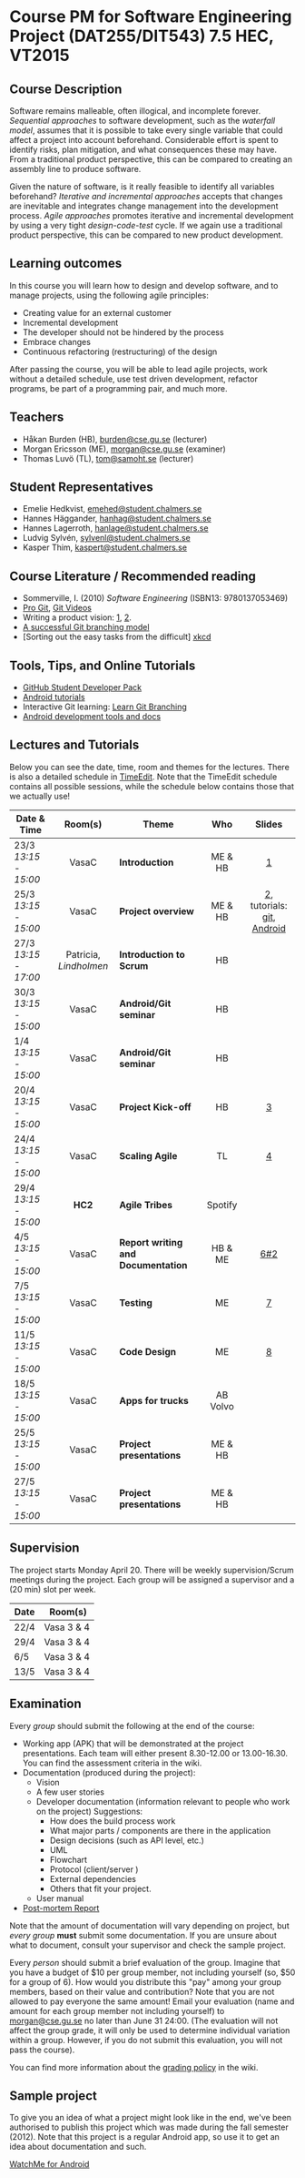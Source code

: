 # Course PM for Software Engineering Project (DAT255/DIT543) 7.5 HEC, VT2015

## Course Description
Software remains malleable, often illogical, and incomplete forever. *Sequential approaches* to software development, such as the *waterfall model*, assumes that it is possible to take every single variable that could affect a project into account beforehand. Considerable effort is spent to identify risks, plan mitigation, and what consequences these may have. From a traditional product perspective, this can be compared to creating an assembly line to produce software.

Given the nature of software, is it really feasible to identify all variables beforehand? *Iterative and incremental approaches* accepts that changes are inevitable and integrates change management into the development process. *Agile approaches* promotes iterative and incremental development by using a very tight *design-code-test* cycle. If we again use a traditional product perspective, this can be compared to new product development.

## Learning outcomes
In this course you will learn how to design and develop software, and to manage projects, using the following agile principles:

- Creating value for an external customer 
- Incremental development 
- The developer should not be hindered by the process 
- Embrace changes 
- Continuous refactoring (restructuring) of the design
 
After passing the course, you will be able to lead agile projects, work without a detailed schedule, use test driven development, refactor programs, be part of a programming pair, and much more. 

## Teachers
- Håkan Burden (HB), [burden@cse.gu.se](mailto:burden@cse.gu.se) (lecturer)
- Morgan Ericsson (ME), [morgan@cse.gu.se](mailto:morgan@cse.gu.se) (examiner)
- Thomas Luvö (TL), [tom@samoht.se](tom@samoht.se) (lecturer)

[Håkan Burden]: http://www.chalmers.se/en/staff/Pages/burden.aspx
[Morgan Ericsson]: http://www.chalmers.se/en/staff/Pages/moreri.aspx

## Student Representatives

- Emelie Hedkvist, [emehed@student.chalmers.se](emehed@student.chalmers.se)
- Hannes Häggander, [hanhag@student.chalmers.se](hanhag@student.chalmers.se)
- Hannes Lagerroth, [hanlage@student.chalmers.se](hanlage@student.chalmers.se)
- Ludvig Sylvén, [sylvenl@student.chalmers.se](sylvenl@student.chalmers.se)
- Kasper Thim, [kaspert@student.chalmers.se](kaspert@student.chalmers.se)

## Course Literature / Recommended reading
- Sommerville, I. (2010) *Software Engineering* (ISBN13: 9780137053469)
- [Pro Git][GITBOOK], [Git Videos][gitvid]
- Writing a product vision: [1][pv1], [2][pv2].
- [A successful Git branching model][gitbranch]
- [Sorting out the easy tasks from the difficult] [xkcd]

## Tools, Tips, and Online Tutorials

- [GitHub Student Developer Pack](https://education.github.com/pack)
- [Android tutorials](http://www.vogella.com/tutorials/android.html)
- Interactive Git learning: [Learn Git Branching][LearnGitBranching]
- [Android development tools and docs](http://developer.android.com/index.html)

## Lectures and Tutorials
Below you can see the date, time, room and themes for the lectures. There is also a detailed schedule in [TimeEdit]. Note that the TimeEdit schedule contains all possible sessions, while the schedule below contains those that we actually use!

| Date & Time | Room(s) | Theme |Who | Slides |
|  ------	| :----:	| ------	| :------: |  :------: |
| 23/3 *13:15 - 15:00* | VasaC | **Introduction** | ME & HB | [1][L1]  |
| 25/3 *13:15 - 15:00* | VasaC | **Project overview** | ME & HB | [2][L2], tutorials: [git][gittut], [Android][androidtut1] |
| 27/3 *13:15 - 17:00* | Patricia, *Lindholmen* | **Introduction to Scrum** | HB | |
| 30/3 *13:15 - 15:00* | VasaC | **Android/Git seminar** | HB | |
| 1/4 *13:15 - 15:00* | VasaC | **Android/Git seminar** | HB | |
| 20/4 *13:15 - 15:00* | VasaC | **Project Kick-off** | HB | [3][L3] |
| 24/4 *13:15 - 15:00* | VasaC | **Scaling Agile** | TL | [4][L4] |
| 29/4 *13:15 - 15:00* | **HC2** | **Agile Tribes** | Spotify | |
| 4/5 *13:15 - 15:00* | VasaC | **Report writing and Documentation** | HB & ME | [6#2][L62] |
| 7/5 *13:15 - 15:00* | VasaC | **Testing** | ME | [7][L7] |
| 11/5 *13:15 - 15:00* | VasaC | **Code Design** | ME | [8][L8] |
| 18/5 *13:15 - 15:00* | VasaC | **Apps for trucks** | AB Volvo| |
| 25/5 *13:15 - 15:00* | VasaC | **Project presentations** | ME & HB | |
| 27/5 *13:15 - 15:00* | VasaC | **Project presentations** | ME & HB | |


[timeedit]: https://se.timeedit.net/web/chalmers/db1/public/ri157XQQ709Z50Qv17003gZ6y6Y7006Q5Y61Y5.html
[GITBOOK]: http://git-scm.com/book
[gitvid]: http://git-scm.com/videos
[pv1]: http://www.scrumalliance.org/community/articles/2009/january/the-product-vision
[pv2]: http://www.joelonsoftware.com/articles/JimHighsmithonProductVisi.html
[gitbranch]: http://nvie.com/posts/a-successful-git-branching-model/
[LearnGitBranching]: http://pcottle.github.io/learnGitBranching/

[xkcd]: http://xkcd.com/1425/
[COCO]: http://youtu.be/5HbYScltf1c

[L1]: https://github.com/morganericsson/DAT255/blob/master/slides/l1.pdf?raw=true
[L2]: https://github.com/morganericsson/DAT255/blob/master/slides/l2.pdf?raw=true
[L3]: https://github.com/morganericsson/DAT255/blob/master/slides/l3.pdf?raw=true
[L4]: https://github.com/morganericsson/DAT255/blob/master/slides/l4.pdf?raw=true
[L62]: https://github.com/morganericsson/DAT255/blob/master/slides/l6_2.pdf?raw=true
[L7]: https://github.com/morganericsson/DAT255/blob/master/slides/l7.pdf?raw=true
[L8]: https://github.com/morganericsson/DAT255/blob/master/slides/l8.pdf?raw=true



[gittut]: https://www.atlassian.com/git/tutorials
[androidtut1]: https://github.com/morganericsson/DAT255/blob/master/tutorials/android1.md

## Supervision

The project starts Monday April 20. There will be weekly supervision/Scrum meetings during the project. Each group will be assigned a supervisor and a (20 min) slot per week.

| Date | Room(s) |  
|  ------	| ------	|  
| 22/4 | Vasa 3 & 4 |
| 29/4 | Vasa 3 & 4 |
| 6/5 | Vasa 3 & 4 |
| 13/5 | Vasa 3 & 4 |


## Examination
Every *group* should submit the following at the end of the course:

- Working app (APK) that will be demonstrated at the project presentations. Each team will either present 8.30-12.00 or 13.00-16.30. You can find the assessment criteria in the wiki. 
- Documentation (produced during the project):
	- Vision
	- A few user stories
	- Developer documentation (information relevant to people who work on the project) Suggestions:
		- How does the build process work
		- What major parts / components are there in the application
		- Design decisions (such as API level, etc.)
		- UML
		- Flowchart
		- Protocol (client/server )
		- External dependencies
		- Others that fit your project.
	- User manual
- [Post-mortem Report][pmr]

Note that the amount of documentation will vary depending on project, but *every group* **must** submit some documentation. If you are unsure about what to document, consult your supervisor and check the sample project.

Every *person* should submit a brief evaluation of the group. Imagine that you have a budget of $10 per group member, not including yourself (so, $50 for a group of 6). How would you distribute this "pay" among your group members, based on their value and contribution? Note that you are not allowed to pay everyone the same amount! Email your evaluation (name and amount for each group member not including yourself) to morgan@cse.gu.se no later than June 31 24:00. (The evaluation will not affect the group grade, it will only be used to determine individual variation within a group. However, if you do not submit this evaluation, you will not pass the course).

You can find more information about the [grading policy][grading] in the wiki.

[pmr]: http://github.com/morganericsson/DAT255/wiki/Post-Mortem-Report
[grading]: https://github.com/morganericsson/DAT255/wiki/Grading-Policy

## Sample project
To give you an idea of what a project might look like in the end, we've been authorised to publish this project which was made during the fall semester (2012). Note that this project is a regular Android app, so use it to get an idea about documentation and such.

[WatchMe for Android](http://github.com/johanbrook/watchme)
